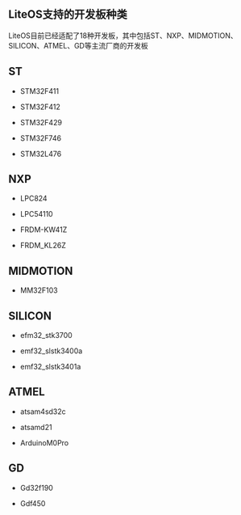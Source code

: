 ## LiteOS支持的开发板种类

LiteOS目前已经适配了18种开发板，其中包括ST、NXP、MIDMOTION、SILICON、ATMEL、GD等主流厂商的开发板

## ST

- STM32F411

- STM32F412

- STM32F429

- STM32F746

- STM32L476

## NXP

- LPC824

- LPC54110

- FRDM-KW41Z

- FRDM_KL26Z

## MIDMOTION

- MM32F103

## SILICON

- efm32_stk3700

- emf32_slstk3400a

- emf32_slstk3401a

## ATMEL

- atsam4sd32c

- atsamd21

- ArduinoM0Pro


## GD
- Gd32f190

- Gdf450






